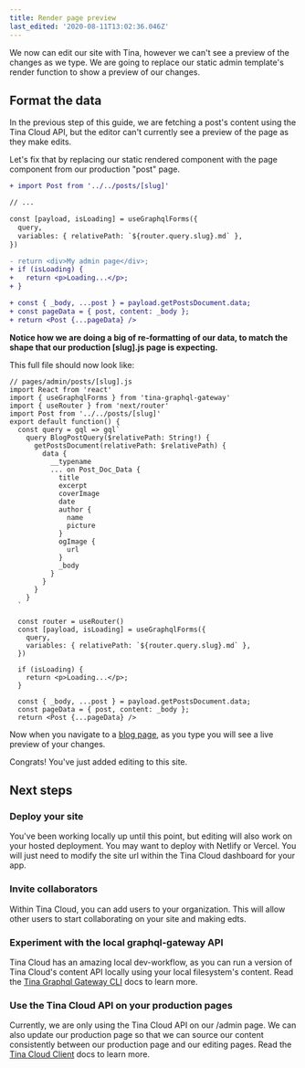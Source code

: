 ```yaml
---
title: Render page preview
last_edited: '2020-08-11T13:02:36.046Z'
---
```


We now can edit our site with Tina, however we can't see a preview of the changes as we type.
We are going to replace our static admin template's render function to show a preview of our changes.

## Format the data

In the previous step of this guide, we are fetching a post's content using the Tina Cloud API, but the editor can't currently see a preview of the page as they make edits.

Let's fix that by replacing our static rendered component with the page component from our production "post" page.

```diff
+ import Post from '../../posts/[slug]'

// ...

const [payload, isLoading] = useGraphqlForms({
  query,
  variables: { relativePath: `${router.query.slug}.md` },
})

- return <div>My admin page</div>;
+ if (isLoading) {
+   return <p>Loading...</p>;
+ }

+ const { _body, ...post } = payload.getPostsDocument.data;
+ const pageData = { post, content: _body };
+ return <Post {...pageData} />
```

**Notice how we are doing a big of re-formatting of our data, to match the shape that our production [slug].js page is expecting.**

This full file should now look like:

```jsx,copy
// pages/admin/posts/[slug].js
import React from 'react'
import { useGraphqlForms } from 'tina-graphql-gateway'
import { useRouter } from 'next/router'
import Post from '../../posts/[slug]'
export default function() {
  const query = gql => gql`
    query BlogPostQuery($relativePath: String!) {
      getPostsDocument(relativePath: $relativePath) {
        data {
          __typename
          ... on Post_Doc_Data {
            title
            excerpt
            coverImage
            date
            author {
              name
              picture
            }
            ogImage {
              url
            }
            _body
          }
        }
      }
    }
  `

  const router = useRouter()
  const [payload, isLoading] = useGraphqlForms({
    query,
    variables: { relativePath: `${router.query.slug}.md` },
  })

  if (isLoading) {
    return <p>Loading...</p>;
  }

  const { _body, ...post } = payload.getPostsDocument.data;
  const pageData = { post, content: _body };
  return <Post {...pageData} />
```

Now when you navigate to a [blog page](http://localhost:3000/admin/posts/hello-world), as you type you will see a live preview of your changes.

Congrats! You've just added editing to this site.

## Next steps

### Deploy your site

You've been working locally up until this point, but editing will also work on your hosted deployment. You may want to deploy with Netlify or Vercel. You will just need to modify the site url within the Tina Cloud dashboard for your app.

### Invite collaborators

Within Tina Cloud, you can add users to your organization. This will allow other users to start collaborating on your site and making edts.

### Experiment with the local graphql-gateway API

Tina Cloud has an amazing local dev-workflow, as you can run a version of Tina Cloud's content API locally using your local filesystem's content. Read the [Tina Graphql Gateway CLI](https://tinacms-site-next-git-tina-cloud-docs-tinacms.vercel.app/docs/tina-cloud/cli/) docs to learn more.

### Use the Tina Cloud API on your production pages

Currently, we are only using the Tina Cloud API on our /admin page. We can also update our production page so that we can source our content consistently between our production page and our editing pages. Read the [Tina Cloud Client](https://tinacms-site-next-git-tina-cloud-docs-tinacms.vercel.app/docs/tina-cloud/client/) docs to learn more.
